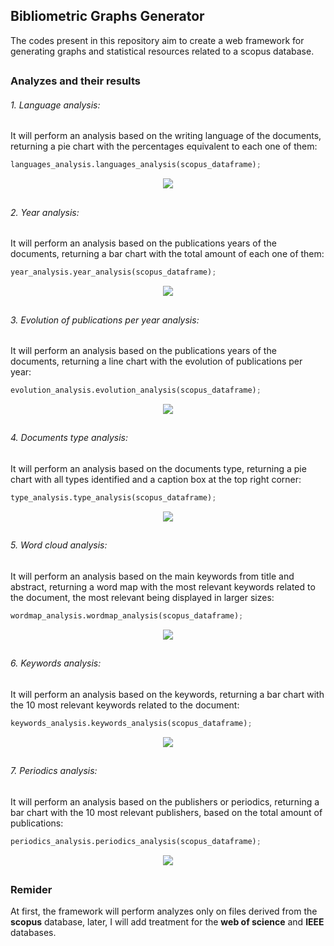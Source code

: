 ## Bibliometric Graphs Generator

The codes present in this repository aim to create a web framework for generating graphs and statistical resources related to a scopus database.

##

### Analyzes and their results

###### 1. Language analysis:
It will perform an analysis based on the writing language of the documents, returning a pie chart with the percentages equivalent to each one of them:

```python
languages_analysis.languages_analysis(scopus_dataframe);
```

<p align="center">
    <img src="https://github.com/lvcasribeiro/bibliometric-study/assets/96185134/8c0bf6d6-4d38-40bf-bd49-4035628d5d05">
</p>

##

###### 2. Year analysis:
It will perform an analysis based on the publications years of the documents, returning a bar chart with the total amount of each one of them:

```python
year_analysis.year_analysis(scopus_dataframe);
```

<p align="center">
    <img src="https://github.com/lvcasribeiro/bibliometric-study/assets/96185134/12329fd3-dbc5-43cf-8158-cbdd5e6dcf96">
</p>

##

###### 3. Evolution of publications per year analysis:
It will perform an analysis based on the publications years of the documents, returning a line chart with the evolution of publications per year:

```python
evolution_analysis.evolution_analysis(scopus_dataframe);
```

<p align="center">
    <img src="https://github.com/lvcasribeiro/bibliometric-study/assets/96185134/5f411e09-b72b-4bd2-8d4b-87a3c1fe91a5">
</p>

##

###### 4. Documents type analysis:
It will perform an analysis based on the documents type, returning a pie chart with all types identified and a caption box at the top right corner:

```python
type_analysis.type_analysis(scopus_dataframe);
```

<p align="center">
    <img src="https://github.com/lvcasribeiro/bibliometric-study/assets/96185134/b870cf14-0743-4a65-b656-f16831bcf9af">
</p>

##

###### 5. Word cloud analysis:
It will perform an analysis based on the main keywords from title and abstract, returning a word map with the most relevant keywords related to the document, the most relevant being displayed in larger sizes:

```python
wordmap_analysis.wordmap_analysis(scopus_dataframe);
```

<p align="center">
    <img src="https://github.com/lvcasribeiro/bibliometric-study/assets/96185134/65f0b6c4-e52d-4f46-8269-76aeb93cc411">
</p>

##

###### 6. Keywords analysis:
It will perform an analysis based on the keywords, returning a bar chart with the 10 most relevant keywords related to the document:

```python
keywords_analysis.keywords_analysis(scopus_dataframe);
```

<p align="center">
    <img src="https://github.com/lvcasribeiro/bibliometric-study/assets/96185134/9f687edc-659d-499c-9fbe-ad5f3a8d66b4">
</p>

##

###### 7. Periodics analysis:
It will perform an analysis based on the publishers or periodics, returning a bar chart with the 10 most relevant publishers, based on the total amount of publications:

```python
periodics_analysis.periodics_analysis(scopus_dataframe);
```

<p align="center">
    <img src="https://github.com/lvcasribeiro/bibliometric-study/assets/96185134/058e01b0-1b5a-4ad7-9e1d-0acffa6cad8e">
</p>

##

### Remider

At first, the framework will perform analyzes only on files derived from the **scopus** database, later, I will add treatment for the **web of science** and **IEEE** databases.
